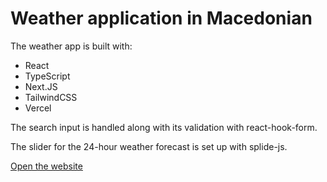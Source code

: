 # Weather application in Macedonian

The weather app is built with:

- React
- TypeScript
- Next.JS
- TailwindCSS
- Vercel

The search input is handled along with its validation with react-hook-form.

The slider for the 24-hour weather forecast is set up with splide-js.

[Open the website](vreeeme.vercel.app)
